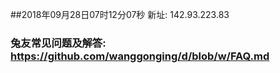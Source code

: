 ##2018年09月28日07时12分07秒 新址: 142.93.223.83
### 兔友常见问题及解答: https://github.com/wanggonging/d/blob/w/FAQ.md
